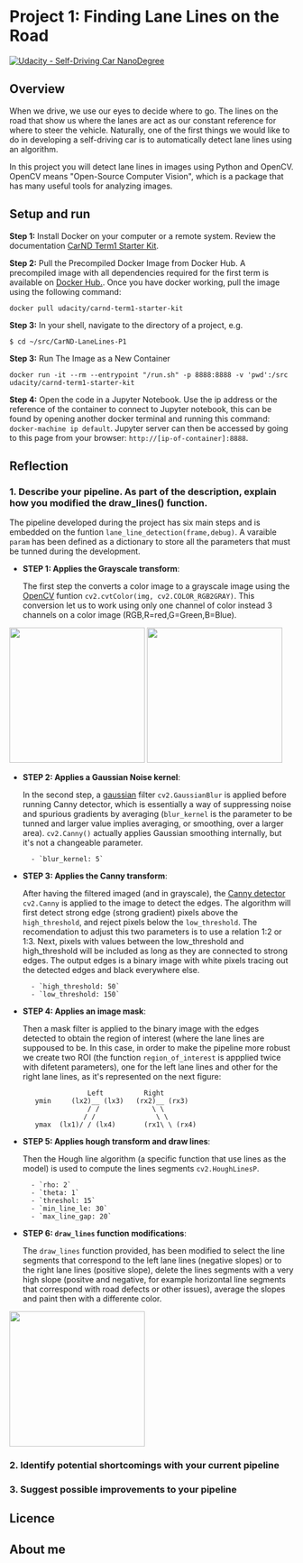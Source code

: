 # **Project 1: Finding Lane Lines on the Road** 
[![Udacity - Self-Driving Car NanoDegree](https://s3.amazonaws.com/udacity-sdc/github/shield-carnd.svg)](http://www.udacity.com/drive)

## Overview

When we drive, we use our eyes to decide where to go.  The lines on the road that show us where the lanes are act as our constant reference for where to steer the vehicle.  Naturally, one of the first things we would like to do in developing a self-driving car is to automatically detect lane lines using an algorithm.

In this project you will detect lane lines in images using Python and OpenCV.  OpenCV means "Open-Source Computer Vision", which is a package that has many useful tools for analyzing images.  

## Setup and run

**Step 1:** Install Docker on your computer or a remote system. Review the documentation [CarND Term1 Starter Kit](https://github.com/udacity/CarND-Term1-Starter-Kit/blob/master/README.md).

**Step 2:** Pull the Precompiled Docker Image from Docker Hub. A precompiled image with all dependencies required for the first term is available on [Docker Hub.](https://hub.docker.com/r/udacity/carnd-term1-starter-kit/). Once you have docker working, pull the image using the following command:

`docker pull udacity/carnd-term1-starter-kit`

**Step 3:** In your shell, navigate to the directory of a project, e.g.

`$ cd ~/src/CarND-LaneLines-P1`

**Step 3:** Run The Image as a New Container

`docker run -it --rm --entrypoint "/run.sh" -p 8888:8888 -v 'pwd':/src udacity/carnd-term1-starter-kit`

**Step 4:** Open the code in a Jupyter Notebook. Use the ip address or the reference of the container to connect to Jupyter notebook, this can be found by opening another docker terminal and running this command: `docker-machine ip default`. Jupyter server can then be accessed by going to this page from your browser: `http://[ip-of-container]:8888`.


## Reflection

### 1. Describe your pipeline. As part of the description, explain how you modified the draw_lines() function.

The pipeline developed during the project has six main steps and is embedded on the funtion `lane_line_detection(frame,debug)`. A varaible `param` has been defined as a dictionary to store all the parameters that must be tunned during the development.


* **STEP 1: Applies the Grayscale transform**: 

    The first step the converts a color image to a grayscale image using the [OpenCV](https://opencv.org/) funtion `cv2.cvtColor(img, cv2.COLOR_RGB2GRAY)`. This conversion let us to work using only one channel of color instead 3 channels on a color image (RGB,R=red,G=Green,B=Blue).

<img src="img/solidWhiteRight.jpg" width="240"/> <img src="img/grayscale_solidWhiteRight.jpg" width="240"/>
    
    
* **STEP 2: Applies a Gaussian Noise kernel**: 

    In the second step, a [gaussian](https://docs.opencv.org/2.4/modules/imgproc/doc/filtering.html?highlight=gaussianblur#gaussianblur) filter `cv2.GaussianBlur` is applied before running Canny detector, which is essentially a way of suppressing noise and spurious gradients by averaging (`blur_kernel` is the parameter to be tunned and larger value implies averaging, or smoothing, over a larger area). `cv2.Canny()` actually applies Gaussian smoothing internally, but it's not a changeable parameter.
    
    
        - `blur_kernel: 5`
    
    
* **STEP 3: Applies the Canny transform**: 

    After having the filtered imaged (and in grayscale), the [Canny detector](https://docs.opencv.org/2.4/doc/tutorials/imgproc/imgtrans/canny_detector/canny_detector.html) `cv2.Canny`  is applied to the image to detect the edges. The algorithm will first detect strong edge (strong gradient) pixels above the `high_threshold`, and reject pixels below the `low_threshold`. The recomendation to adjust this two parameters is to use a relation 1:2 or 1:3. Next, pixels with values between the low_threshold and high_threshold will be included as long as they are connected to strong edges. The output edges is a binary image with white pixels tracing out the detected edges and black everywhere else.
     
    
        - `high_threshold: 50`
        - `low_threshold: 150`
        
* **STEP 4: Applies an image mask**:

    Then a mask filter is applied to the binary image with the edges detected to obtain the region of interest (where the lane lines are suppoused to be. In this case, in order to make the pipeline more robust we create two ROI (the function `region_of_interest` is appplied twice with difetent parameters), one for the left lane lines and other for the right lane lines, as it's represented on the next figure:
    
                      Left          Right
         ymin     (lx2)__ (lx3)   (rx2)__ (rx3)
                      / /             \ \
                     / /               \ \
         ymax  (lx1)/ / (lx4)       (rx1\ \ (rx4)
    
 

* **STEP 5: Applies hough transform and draw lines**:

    Then the Hough line algorithm (a specific function that use lines as the model) is used to compute the lines segments `cv2.HoughLinesP`. 
    
    
        - `rho: 2`
        - `theta: 1`
        - `threshol: 15`
        - `min_line_le: 30`
        - `max_line_gap: 20`

* **STEP 6: `draw_lines` function modifications**:


    The `draw_lines` function provided, has been modified to select the line segments that correspond to the left lane lines (negative slopes) or to the right lane lines (positive slope), delete the lines segments with a very high slope (positve and negative, for example horizontal line segments that correspond with road defects or other issues), average the slopes and paint then with a differente color.
<img src="examples/laneLines_thirdPass.jpg" width="240"/>


### 2. Identify potential shortcomings with your current pipeline





### 3. Suggest possible improvements to your pipeline



## Licence



## About me

